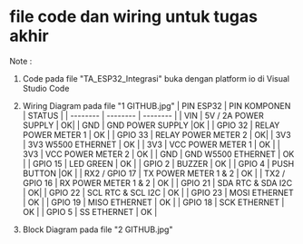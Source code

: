 # file code dan wiring untuk tugas akhir
Note :
1. Code pada file "TA_ESP32_Integrasi" buka dengan platform io di Visual Studio Code
2. Wiring Diagram pada file "1 GITHUB.jpg"
| PIN ESP32 | PIN KOMPONEN | STATUS |
| -------- | -------- | -------- | 
| VIN     | 5V / 2A POWER SUPPLY     |  OK|
| GND     | GND POWER SUPPLY     |OK  |
| GPIO 32     | RELAY POWER METER 1     | OK  |
| GPIO 33     | RELAY POWER METER 2     |   OK|
| 3V3     | 3V3 W5500 ETHERNET     | OK  |
| 3V3     | VCC POWER METER 1     | OK  |
| 3V3     | VCC POWER METER 2     | OK  |
| GND     | GND W5500 ETHERNET      |  OK |
| GPIO 15     | LED GREEN    | OK  |
| GPIO 2     | BUZZER     | OK  |
| GPIO 4     | PUSH BUTTON     |OK   |
| RX2 / GPIO 17     | TX POWER METER 1 & 2     | OK  |
| TX2 / GPIO 16    | RX POWER METER 1 & 2     |  OK |
| GPIO 21    | SDA RTC & SDA I2C     | OK|
| GPIO 22    | SCL RTC & SCL I2C     | OK  |
| GPIO 23    | MOSI ETHERNET       | OK  |
| GPIO 19    | MISO ETHERNET     |  OK |
| GPIO 18    | SCK ETHERNET     |  OK |
| GPIO 5    | SS ETHERNET     |  OK |



3. Block Diagram pada file "2 GITHUB.jpg"
